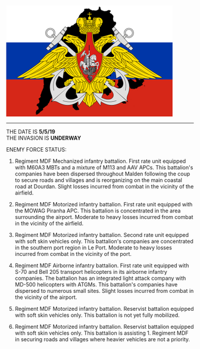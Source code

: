 ![alt text](https://github.com/WulfyWulf/CLIMB-MOUNT-OLYMPUS/blob/master/olympus.png "Invasion of Malden")
***

THE DATE IS **5/5/19**<br>
THE INVASION IS **UNDERWAY**<br>

ENEMY FORCE STATUS:<br>



1. Regiment MDF Mechanized infantry battalion. First rate unit equipped with M60A3 MBTs and a mixture of M113 and AAV APCs. This battalion's companies have been dispersed throughout Malden following the coup to secure roads and villages and is reorganizing on the main coastal road at Dourdan. Slight losses incurred from combat in the vicinity of the airfield.<br>

2. Regiment MDF Motorized infantry battalion. First rate unit equipped with the MOWAG Piranha APC. This battalion is concentrated in the area surrounding the airport. Moderate to heavy losses incurred from combat in the vicinity of the airfield.<br>

3. Regiment MDF Motorized infantry battalion. Second rate unit equipped with soft skin vehicles only. This battalion's companies are concentrated in the southern port region in Le Port. Moderate to heavy losses incurred from combat in the vicinity of the port.<br>

4. Regiment MDF Airborne infantry battalion. First rate unit equipped with S-70 and Bell 205 transport helicopters in its airborne infantry companies. The battalion has an integrated light attack company with MD-500 helicopters with ATGMs. This battalion's companies have dispersed to numerous small sites. Slight losses incurred from combat in the vicinity of the airport.<br>

5. Regiment MDF Motorized infantry battalion. Reservist battalion equipped with soft skin vehicles only. This battalion is not yet fully mobilized.<br>

6. Regiment MDF Motorized infantry battalion. Reservist battalion equipped with soft skin vehicles only. This battalion is assisting 1. Regiment MDF in securing roads and villages where heavier vehicles are not a priority.

